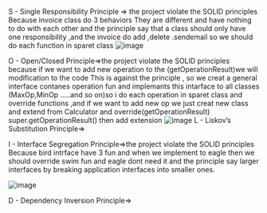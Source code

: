 S - Single Responsibility Principle => the project violate the SOLID principles Because invoice class do 3 behaviors They are different and have nothing to do with each other and the principle say that a class should only have one responsibility ,and the invoice do add ,delete .sendemail so we should do each function in sparet class
![image](https://user-images.githubusercontent.com/100956629/195835042-9f1ed9ba-1851-4d2f-a79a-87603b887aa7.png)

O - Open/Closed Principle=>the project violate the SOLID principles because if we want to add new operation to the (getOperationResult)we will modification to the code This is against the principle , so we creat a general interface contanes operation fun and implemants this intarface to all classes (MaxOp,MinOp .....and so on)so i do each operation in sparet class and override functions ,and if we want to add new op we just creat new class and extend from Calculator and override(getOperationResult)
super.getOperationResult() then add extension 
![image](https://user-images.githubusercontent.com/100956629/196027227-8e8adfe9-c77e-485d-858c-fafbf57def26.png)
L - Liskov’s Substitution Principle=>


I - Interface Segregation Principle=>the project violate the SOLID principles Because bird intrface have 3 fun and when we implement to eagle then we should override swim fun and eagle dont need it and the principle say larger interfaces by breaking application interfaces into smaller ones.

![image](https://user-images.githubusercontent.com/100956629/196032913-bf5f59b1-8926-452b-82cf-e53628250d68.png)

D - Dependency Inversion Principle=>
